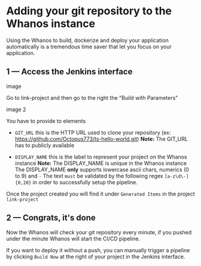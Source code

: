 # Adding your git repository to the Whanos instance

Using the Whanos to build, dockerize and deploy your application automatically is a tremendous time saver that let you focus on your application.

## 1 — Access the Jenkins interface

image

Go to link-project and then go to the right the "Build with Parameters"

image 2

You have to provide to elements
 - `GIT_URL` this is the HTTP URL used to clone your repository (ex: https://github.com/Octopus773/ts-hello-world.git)
	**Note:** The GIT_URL has to publicly available 
 
 - `DISPLAY_NAME` this is the label to represent your project on the Whanos instance
	**Note:** The DISPLAY_NAME is unique in the Whanos instance
	The DISPLAY_NAME **only** supports lowercase ascii chars, numerics (0 to 9) and `-`
	The text `must` be validated by the following regex `[a-z\d\-]{0,20}` in order to successfully setup the pipeline.

Once the project created you will find it under `Generated Items` in the project `link-project`

## 2 — Congrats, it's done

Now the Whanos will check your git repository every minute, if  you pushed under the minute Whanos will start the CI/CD pipeline.

If you want to deploy it without a push, you can manually trigger a pipeline by clicking `Build Now` at the right of your project in the Jenkins interface.